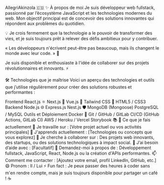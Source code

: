 AllegriAkinzola 🇨🇩
✨ À propos de moi
Je suis développeur web fullstack, passionné par l’écosystème JavaScript et les technologies modernes du web. Mon objectif principal est de concevoir des solutions innovantes qui répondent aux problèmes du quotidien.

💡 Je crois fermement que la technologie a le pouvoir de transformer des vies, et je suis toujours prêt à relever des défis ambitieux pour y contribuer.

« Les développeurs n'écrivent peut-être pas beaucoup, mais ils changent le monde avec leur code. » 🚀

Je suis disponible et enthousiaste à l'idée de collaborer sur des projets révolutionnaires et innovants. ⚡

🛠️ Technologies que je maîtrise
Voici un aperçu des technologies et outils que j’utilise régulièrement pour créer des solutions robustes et performantes :

Frontend
React.js ⚛️
Next.js 🚀
Vue.js 🖖
Tailwind CSS 🎨
HTML5 / CSS3
Backend
Node.js 🌐
Express.js
Nest.js 🛡️
MongoDB (Mongoose)
PostgreSQL / MySQL
Outils et Déploiement
Docker 🐳
Git / GitHub / GitLab
CI/CD (GitHub Actions, GitLab CI)
AWS / Heroku / Vercel
Storybook 📚
🌟 Ce que je fais actuellement
🔭 Je travaille sur : [Votre projet actuel ou vos activités principales]
🌱 J'apprends actuellement : [Technologies ou concepts que vous explorez]
👯 Je cherche à collaborer sur : Des projets web innovants, des startups, ou des solutions technologiques à impact social.
🤔 J’ai besoin d’aide avec : [Facultatif]
💬 Demandez-moi à propos de : Développement fullstack, JavaScript, React, Node.js ou la création d'APIs performantes.
📫 Comment me contacter : [Ajoutez votre email, profil LinkedIn, GitHub, etc.]
😄 Pronom : Il / Lui
⚡ Fun fact : Je peux passer des heures à coder sans m'en rendre compte, mais je suis toujours disponible pour partager un café ! ☕
